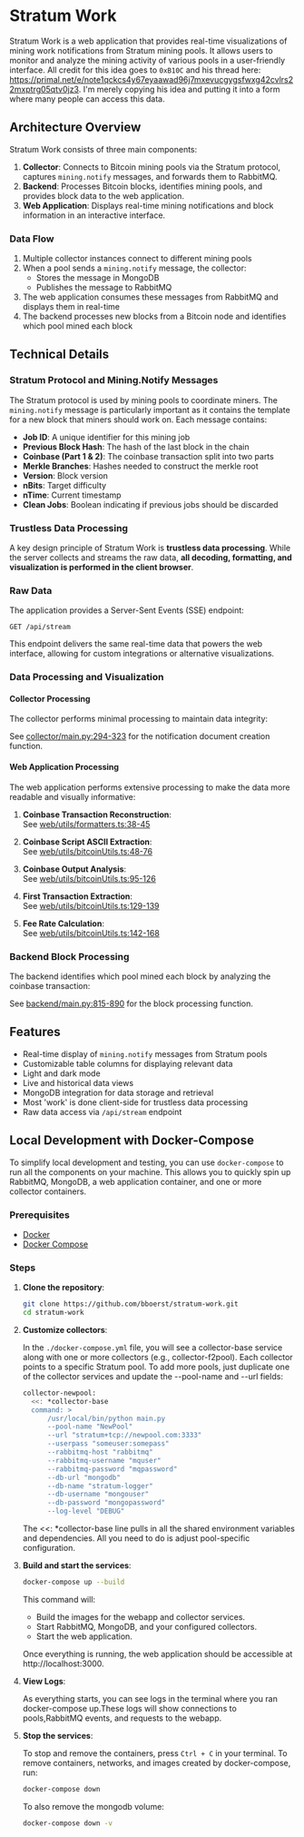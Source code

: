 # Stratum Work

Stratum Work is a web application that provides real-time visualizations of mining work notifications from Stratum mining pools. It allows users to monitor and analyze the mining activity of various pools in a user-friendly interface. All credit for this idea goes to `0xB10C` and his thread here: https://primal.net/e/note1qckcs4y67eyaawad96j7mxevucgygsfwxg42cvlrs22mxptrg05qtv0jz3. I'm merely copying his idea and putting it into a form where many people can access this data.

## Architecture Overview

Stratum Work consists of three main components:

1. **Collector**: Connects to Bitcoin mining pools via the Stratum protocol, captures `mining.notify` messages, and forwards them to RabbitMQ.
2. **Backend**: Processes Bitcoin blocks, identifies mining pools, and provides block data to the web application.
3. **Web Application**: Displays real-time mining notifications and block information in an interactive interface.

### Data Flow

1. Multiple collector instances connect to different mining pools
2. When a pool sends a `mining.notify` message, the collector:
   - Stores the message in MongoDB
   - Publishes the message to RabbitMQ
3. The web application consumes these messages from RabbitMQ and displays them in real-time
4. The backend processes new blocks from a Bitcoin node and identifies which pool mined each block

## Technical Details

### Stratum Protocol and Mining.Notify Messages

The Stratum protocol is used by mining pools to coordinate miners. The `mining.notify` message is particularly important as it contains the template for a new block that miners should work on. Each message contains:

- **Job ID**: A unique identifier for this mining job
- **Previous Block Hash**: The hash of the last block in the chain
- **Coinbase (Part 1 & 2)**: The coinbase transaction split into two parts
- **Merkle Branches**: Hashes needed to construct the merkle root
- **Version**: Block version
- **nBits**: Target difficulty
- **nTime**: Current timestamp
- **Clean Jobs**: Boolean indicating if previous jobs should be discarded

### Trustless Data Processing

A key design principle of Stratum Work is **trustless data processing**. While the server collects and streams the raw data, **all decoding, formatting, and visualization is performed in the client browser**.

### Raw Data

The application provides a Server-Sent Events (SSE) endpoint:

```
GET /api/stream
```

This endpoint delivers the same real-time data that powers the web interface, allowing for custom integrations or alternative visualizations.

### Data Processing and Visualization

#### Collector Processing

The collector performs minimal processing to maintain data integrity:

See [collector/main.py:294-323](collector/main.py#L294-L323) for the notification document creation function.

#### Web Application Processing

The web application performs extensive processing to make the data more readable and visually informative:

1. **Coinbase Transaction Reconstruction**:  
   See [web/utils/formatters.ts:38-45](web/utils/formatters.ts#L41-L48)

2. **Coinbase Script ASCII Extraction**:  
   See [web/utils/bitcoinUtils.ts:48-76](web/utils/bitcoinUtils.ts#L53-L83)

3. **Coinbase Output Analysis**:  
   See [web/utils/bitcoinUtils.ts:95-126](web/utils/bitcoinUtils.ts#L122-L159)

4. **First Transaction Extraction**:  
   See [web/utils/bitcoinUtils.ts:129-139](web/utils/bitcoinUtils.ts#L108-L120)

5. **Fee Rate Calculation**:  
   See [web/utils/bitcoinUtils.ts:142-168](web/utils/bitcoinUtils.ts#L161-L191)

### Backend Block Processing

The backend identifies which pool mined each block by analyzing the coinbase transaction:

See [backend/main.py:815-890](backend/main.py#L814-L913) for the block processing function.

## Features

- Real-time display of `mining.notify` messages from Stratum pools
- Customizable table columns for displaying relevant data
- Light and dark mode
- Live and historical data views
- MongoDB integration for data storage and retrieval
- Most 'work' is done client-side for trustless data processing
- Raw data access via `/api/stream` endpoint

## Local Development with Docker-Compose

To simplify local development and testing, you can use `docker-compose` to run all the components on your machine. This allows you to quickly spin up RabbitMQ, MongoDB, a web application container, and one or more collector containers.

### Prerequisites

- [Docker](https://docs.docker.com/get-docker/)
- [Docker Compose](https://docs.docker.com/compose/install/)

### Steps

1. **Clone the repository**:
   ```bash
   git clone https://github.com/bboerst/stratum-work.git
   cd stratum-work
   ```
2. **Customize collectors**:

    In the `./docker-compose.yml` file, you will see a collector-base service along with one or more collectors (e.g., collector-f2pool). Each collector points to a specific Stratum pool. To add more pools, just duplicate one of the collector services and update the --pool-name and --url fields:
   ```bash
   collector-newpool:
     <<: *collector-base
     command: >
         /usr/local/bin/python main.py
         --pool-name "NewPool"
         --url "stratum+tcp://newpool.com:3333"
         --userpass "someuser:somepass"
         --rabbitmq-host "rabbitmq"
         --rabbitmq-username "mquser"
         --rabbitmq-password "mqpassword"
         --db-url "mongodb"
         --db-name "stratum-logger"
         --db-username "mongouser"
         --db-password "mongopassword"
         --log-level "DEBUG"
   ```
   The <<: *collector-base line pulls in all the shared environment variables and dependencies. All you need to do is adjust pool-specific configuration.

3. **Build and start the services**:
   ```bash
   docker-compose up --build
   ```
   This command will:
	- Build the images for the webapp and collector services.
	- Start RabbitMQ, MongoDB, and your configured collectors.
	- Start the web application.

    Once everything is running, the web application should be accessible at http://localhost:3000.

5. **View Logs**:

    As everything starts, you can see logs in the terminal where you ran docker-compose up.These logs will show connections to pools,RabbitMQ events, and requests to the webapp.

6. **Stop the services**:

    To stop and remove the containers, press `Ctrl + C` in your terminal. To remove containers, networks, and images created by docker-compose, run:

    ```bash
    docker-compose down
    ```

    To also remove the mongodb volume:
    ```bash
    docker-compose down -v
    ```
